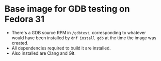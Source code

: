 Base image for GDB testing on Fedora 31
=======================================

* There's a GDB source RPM in `/gdbtest`, corresponding to whatever
  would have been installed by `dnf install gdb` at the time the
  image was created.
* All dependencies required to build it are installed.
* Also installed are Clang and Git.
